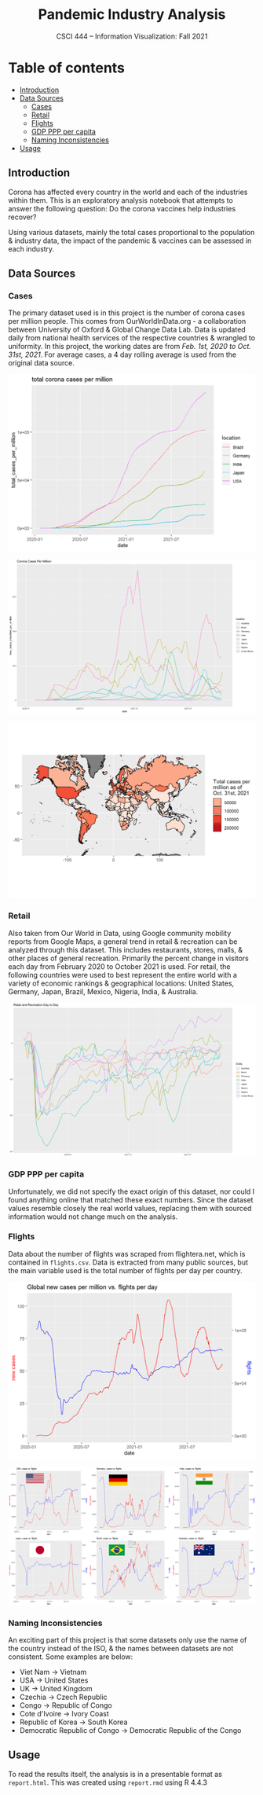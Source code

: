 <h1 style="text-align: center;" align="center">Pandemic Industry Analysis</h1>
<p style="text-align: center;" align="center">
	CSCI 444 – Information Visualization: Fall 2021<br>
</p>

# Table of contents
* [Introduction](#introduction)
* [Data Sources](#data-sources)
	* [Cases](#cases)
	* [Retail](#retail)
	* [Flights](#flights)
	* [GDP PPP per capita](#gdp-ppp-pc)
	* [Naming Inconsistencies](#naming-inconsistencies)
* [Usage](#usage)

## Introduction <a name="introduction"></a>

Corona has affected every country in the world and each of the industries within them. This is an exploratory analysis notebook that attempts to answer the following question: Do the corona vaccines help industries recover?

Using various datasets, mainly the total cases proportional to the population & industry data, the impact of the pandemic & vaccines can be assessed in each industry.

## Data Sources <a name="data sources"></a>

### Cases <a name="cases"></a>

The primary dataset used is in this project is the number of corona cases per million people. This comes from OurWorldInData.org - a collaboration between University of Oxford & Global Change Data Lab. Data is updated daily from national health services of the respective countries & wrangled to uniformity. In this project, the working dates are from *Feb. 1st, 2020 to Oct. 31st, 2021*. For average cases, a 4 day rolling average is used from the original data source. 

![Number of cases in selected countries](images/cases_total.png)

![Number of cases in selected countries, rolling average](images/cases_rolling.png)

![Map showing number of cases globally](images/cases_map.png)

### Retail <a name="retail"></a>

Also taken from Our World in Data, using Google community mobility reports from Google Maps, a general trend in retail & recreation can be analyzed through this dataset. This includes restaurants, stores, malls, & other places of general recreation. Primarily the percent change in visitors each day from February 2020 to October 2021 is used. For retail, the following countries were used to best represent the entire world with a variety of economic rankings & geographical locations: United States, Germany, Japan, Brazil, Mexico, Nigeria, India, & Australia.

![Change in retail visitors](images/retail_daily.png)

### GDP PPP per capita <a name="gdp-ppp-pc"></a>

Unfortunately, we did not specify the exact origin of this dataset, nor could I found anything online that matched these exact numbers. Since the dataset values resemble closely the real world values, replacing them with sourced information would not change much on the analysis.

### Flights <a name="flights"></a>

Data about the number of flights was scraped from flightera.net, which is contained in `flights.csv`. Data is extracted from many public sources, but the main variable used is the total number of flights per day per country.

![Global cases vs. flights per day](images/global_cases_vs_flights.png)

![Cases vs. flights in various selected countries](images/cases_vs_flights.png)

### Naming Inconsistencies <a name="naming-inconsistencies"></a>

An exciting part of this project is that some datasets only use the name of the country instead of the ISO, & the names between datasets are not consistent. Some examples are below:

* Viet Nam -> Vietnam
* USA -> United States
* UK -> United Kingdom
* Czechia -> Czech Republic
* Congo -> Republic of Congo
* Cote d'Ivoire -> Ivory Coast
* Republic of Korea -> South Korea
* Democratic Republic of Congo -> Democratic Republic of the Congo

## Usage <a name="usage"></a>

To read the results itself, the analysis is in a presentable format as `report.html`. This was created using `report.rmd` using R 4.4.3
